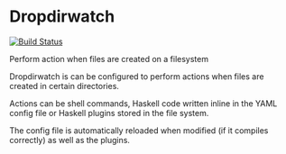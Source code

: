 Dropdirwatch
============

[![Build Status](https://travis-ci.org/meteogrid/dropdirwatch.svg?branch=master)](https://travis-ci.org/meteogrid/dropdirwatch)

Perform action when files are created on a filesystem

Dropdirwatch is can be configured to perform actions when files are created in
certain directories.

Actions can be shell commands, Haskell code written inline in the YAML config
file or Haskell plugins stored in the file system.

The config file is automatically reloaded when modified (if it compiles
correctly) as well as the plugins.
